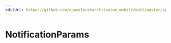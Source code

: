 ```yaml
---
editUrl: https://github.com/appcelerator/titanium_mobile/edit/master/apidoc/Titanium/App/iOS/iOS.yml
---
```

# NotificationParams

<TypeHeader/>

<ApiDocs/>
